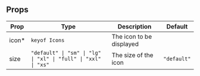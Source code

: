 <!-- This file is automatically generated, do not edit manually. -->

<script setup>
import AppIconPlayground from './AppIconPlayground.vue'
</script>

<AppIconPlayground />

## Props

| Prop | Type | Description | Default |
| ---- | ---- | ----------- | ------- |
| icon* | `keyof Icons` | The icon to be displayed |  |
| size | `"default" \| "sm" \| "lg" \| "xl" \| "full" \| "xxl" \| "xs"` | The size of the icon | `"default"` |

